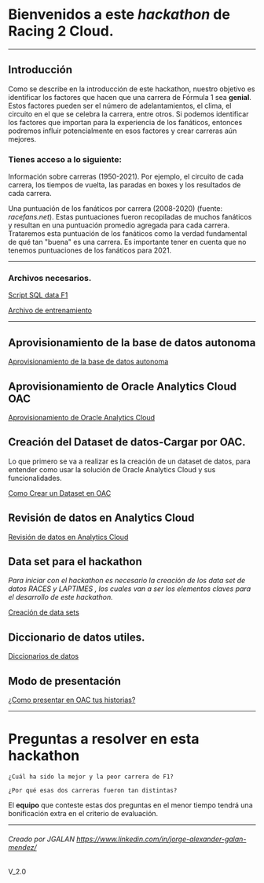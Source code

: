 # Bienvenidos a este *hackathon* de Racing 2 Cloud.

---

## Introducción

Como se describe en la introducción de este hackathon, nuestro objetivo es identificar los factores que hacen que una carrera de Fórmula 1 sea **genial**. Estos factores pueden ser el número de adelantamientos, el clima, el circuito en el que se celebra la carrera, entre otros. Si podemos identificar los factores que importan para la experiencia de los fanáticos, entonces podremos influir potencialmente en esos factores y crear carreras aún mejores.

### Tienes acceso a lo siguiente:

Información sobre carreras (1950-2021). Por ejemplo, el circuito de cada carrera, los tiempos de vuelta, las paradas en boxes y los resultados de cada carrera.

Una puntuación de los fanáticos por carrera (2008-2020) (fuente: _racefans.net_). Estas puntuaciones fueron recopiladas de muchos fanáticos y resultan en una puntuación promedio agregada para cada carrera. Trataremos esta puntuación de los fanáticos como la verdad fundamental de qué tan "buena" es una carrera. Es importante tener en cuenta que no tenemos puntuaciones de los fanáticos para 2021.

---

### Archivos necesarios.


[Script SQL data F1](opt/HackathonScript-redbull-create-user_V3.sql)

[Archivo de entrenamiento](opt/A_ordersalesdata.xlsx)

---

## Aprovisionamiento de la base de datos autonoma

[Aprovisionamiento de la base de datos autonoma](autonomasetup.md)

## Aprovisionamiento de Oracle Analytics Cloud **OAC**

[Aprovisionamiento de Oracle Analytics Cloud](oacsetup.md)

## Creación del Dataset de datos-Cargar por OAC.

Lo que primero se va a realizar es la creación de un dataset de datos, para entender como usar la solución de Oracle Analytics Cloud y sus funcionalidades.

[Como Crear un Dataset en OAC](Crear_Dataset_Excel.md)


## Revisión de datos en Analytics Cloud

[Revisión de datos en Analytics Cloud](AnalisisDatos.md)

## Data set para el hackathon

_Para iniciar con el hackathon es necesario la creación de los data set de datos RACES y LAPTIMES , los cuales van a ser los elementos claves para el desarrollo de este hackathon._


[Creación de data sets](Hackathon_datasets.md)


## Diccionario de datos utiles.


[Diccionarios de datos ](Diccionarios.md)


## Modo de presentación 

[¿Como presentar en OAC tus historias? ](comopresentarenOAC.md)


---
# Preguntas a resolver en esta hackathon

```
¿Cuál ha sido la mejor y la peor carrera de F1?
```

```
¿Por qué esas dos carreras fueron tan distintas?
```

El **equipo** que conteste estas dos preguntas en el menor tiempo tendrá una bonificación extra en el criterio de evaluación.

---

###### Creado por JGALAN https://www.linkedin.com/in/jorge-alexander-galan-mendez/
V_2.0
